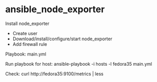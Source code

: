 # ansible_node_exporter
Install node_exporter

- Create user
- Download/install/configure/start node_exporter
- Add firewall rule

Playbook: main.yml

Run playbook for host:
ansible-playbook -i hosts -l fedora35 main.yml

Check:
curl http://fedora35:9100/metrics | less
